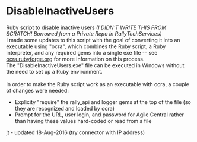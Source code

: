# DisableInactiveUsers
Ruby script to disable inactive users <I>(I DIDN'T WRITE THIS FROM SCRATCH! Borrowed from a Private Repo in RallyTechServices)</I><br>
I made some updates to this script with the goal of converting it into an executable using "ocra", which combines the Ruby script, a Ruby interpreter, and any required gems into a single exe file -- see <a href="http://ocra.rubyforge.org">ocra.rubyforge.org</a> for more information on this process.<br>
The "DisableInactiveUsers.exe" file can be executed in Windows without the need to set up a Ruby environment.<br><br>
In order to make the Ruby script work as an executable with ocra, a couple of changes were needed:
<UL>
<LI>Explicity "require" the rally_api and logger gems at the top of the file (so they are recognized and loaded by ocra)</LI>
<LI>Prompt for the URL, user login, and password for Agile Central rather than having these values hard-coded or read from a file</LI>
</UL>
jt - updated 18-Aug-2016 (try connector with IP address)
